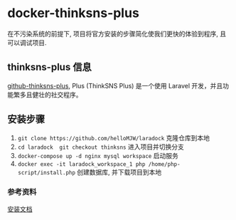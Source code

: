 # docker-thinksns-plus

在不污染系统的前提下, 项目将官方安装的步骤简化使我们更快的体验到程序, 且可以调试项目. 

## thinksns-plus 信息

[github-thinksns-plus](https://github.com/slimkit/thinksns-plus), Plus (ThinkSNS Plus) 是一个使用 Laravel 开发，并且功能繁多且健壮的社交程序。

## 安装步骤

1. `git clone https://github.com/helloMJW/laradock` 克隆仓库到本地
2. `cd laradock  git checkout thinksns` 进入项目并切换分支
3. `docker-compose up -d nginx mysql workspace` 启动服务
4. `docker exec -it laradock_workspace_1 php /home/php-script/install.php` 创建数据库, 并下载项目到本地



### 参考资料

[安装文档](https://slimkit.github.io/docs/server-getting-started-installation.html)
